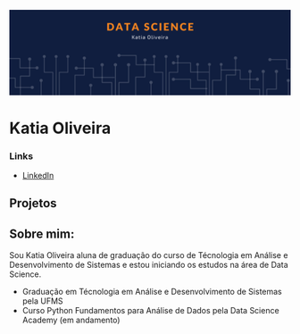 ![banner](banner.png)

# Katia Oliveira

### Links

* [LinkedIn](https://www.linkedin.com/in/oliveirakatia23)


## Projetos

## Sobre mim:
Sou Katia Oliveira aluna de graduação do curso de Técnologia em Análise e Desenvolvimento de Sistemas e estou iniciando os estudos na área de Data Science.

* Graduação em Técnologia em Análise e Desenvolvimento de Sistemas pela UFMS
* Curso Python Fundamentos para Análise de Dados pela Data Science Academy (em andamento)


